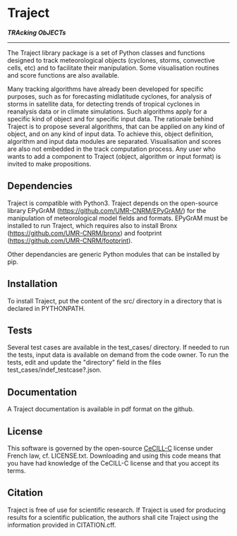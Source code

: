 Traject
=======

__*TRAcking ObJECTs*__

---

The Traject library package is a set of Python classes and functions designed to track meteorological objects (cyclones, storms, convective cells, etc) and to facilitate their manipulation. Some visualisation routines and score functions are also available.

Many tracking algorithms have already been developed for specific purposes, such as for forecasting midlatitude cyclones, for analysis of storms in satellite data, for detecting trends of tropical cyclones in reanalysis data or in climate simulations. Such algorithms apply for a specific kind of object and for specific input data. The rationale behind Traject is to propose several algorithms, that can be applied on any kind of object, and on any kind of input data. To achieve this, object definition, algorithm and input data modules are separated. Visualisation and scores are also not embedded in the track computation process. Any user who wants to add a component to Traject (object, algorithm or input format) is invited to make propositions.

Dependencies
------------

Traject is compatible with Python3.
Traject depends on the open-source library EPyGrAM (https://github.com/UMR-CNRM/EPyGrAM/) for the manipulation of meteorological model fields and formats. EPyGrAM must be installed to run Traject, which requires also to install Bronx (https://github.com/UMR-CNRM/bronx) and footprint (https://github.com/UMR-CNRM/footprint).

Other dependancies are generic Python modules that can be installed by pip.

Installation
------------
To install Traject, put the content of the src/ directory in a directory that is declared in PYTHONPATH.

Tests
-----

Several test cases are available in the test_cases/ directory.
If needed to run the tests, input data is available on demand from the code owner.
To run the tests, edit and update the "directory" field in the files test_cases/indef_testcase?.json.

Documentation
-------------
A Traject documentation is available in pdf format on the github.

License
-------

This software is governed by the open-source [CeCILL-C](http://www.cecill.info) license under French law, cf. LICENSE.txt.
Downloading and using this code means that you have had knowledge of the CeCILL-C license and that you accept its terms.

Citation
-------

Traject is free of use for scientific research. If Traject is used for producing results for a scientific publication, the authors shall cite Traject using the information provided in CITATION.cff.

